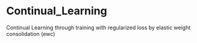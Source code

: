 # Continual_Learning
Continual Learning through training with regularized loss by elastic weight consolidation (ewc)
